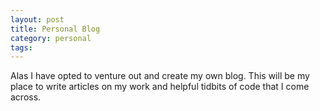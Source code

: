 ```yaml
---
layout: post
title: Personal Blog
category: personal
tags: 
---
```

Alas I have opted to venture out and create my own blog. This will be my place
to write articles on my work and helpful tidbits of code that I come across.

